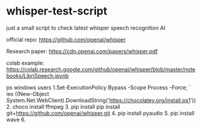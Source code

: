 # whisper-test-script
just a small script to check  latest whisper speech recognition AI

official repo:
https://github.com/openai/whisper

Research paper:
https://cdn.openai.com/papers/whisper.pdf

colab example:
https://colab.research.google.com/github/openai/whisper/blob/master/notebooks/LibriSpeech.ipynb

ps windows users
1.Set-ExecutionPolicy Bypass -Scope Process -Force; `
  iex ((New-Object System.Net.WebClient).DownloadString('https://chocolatey.org/install.ps1'))
2. choco install ffmpeg
3. pip install pip install git+https://github.com/openai/whisper.git 
4. pip install pyaudio
5. pip install wave
6. 
